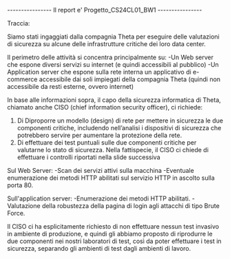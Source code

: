  ---------------- Il report e' Progetto_CS24CL01_BW1 ----------------

Traccia:

Siamo stati ingaggiati dalla compagnia Theta per eseguire delle valutazioni di sicurezza su alcune delle infrastrutture critiche dei loro data center.

Il perimetro delle attività si concentra principalmente su:
-Un Web server che espone diversi servizi su internet (e quindi accessibili al pubblico)
-Un Application server che espone sulla rete interna un applicativo di e-commerce accessibile dai soli impiegati della compagnia Theta (quindi non accessibile da resti esterne, ovvero internet)

In base alle informazioni sopra, il capo della sicurezza informatica di Theta, chiamato anche CISO (chief information security officer), ci richiede:

1. Di Diproporre un modello (design) di rete per mettere in sicurezza le due componenti critiche, includendo nell’analisi i dispositivi di sicurezza che potrebbero servire per aumentare la protezione della rete.
2. Di effettuare dei test puntuali sulle due componenti critiche per valutarne lo stato di sicurezza. Nella fattispecie, il CISO ci chiede di effettuare i controlli riportati nella slide successiva

Sul Web Server:
-Scan dei servizi attivi sulla macchina
-Eventuale enumerazione dei metodi HTTP abilitati sul servizio HTTP in ascolto sulla porta 80.

Sull'application server:
-Enumerazione dei metodi HTTP abilitati.
-Valutazione della robustezza della pagina di login agli attacchi di tipo Brute Force. 

Il CISO ci ha esplicitamente richiesto di non effettuare nessun test invasivo in ambiente di produzione, e quindi gli abbiamo proposto di riprodurre le due componenti nei nostri laboratori di test, così da poter effettuare i test in sicurezza, separando gli ambienti di test dagli ambienti di lavoro.
